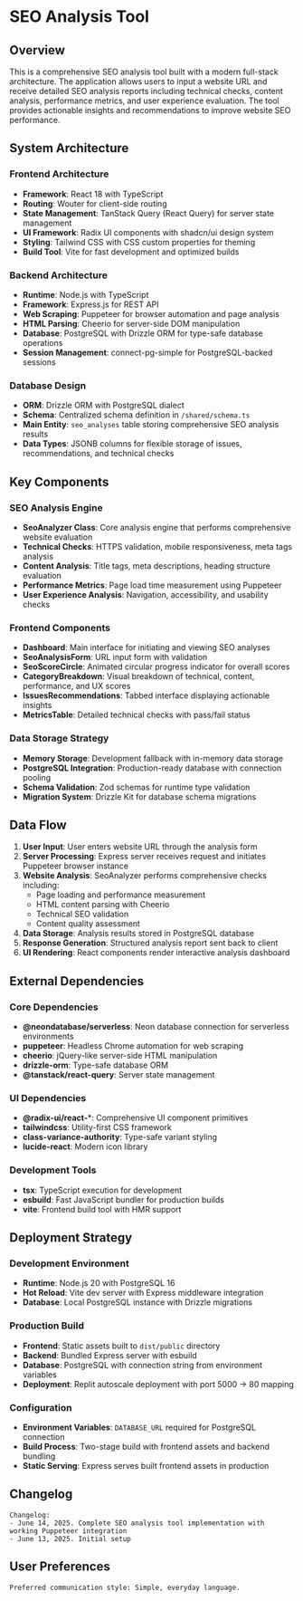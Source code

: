 # SEO Analysis Tool

## Overview

This is a comprehensive SEO analysis tool built with a modern full-stack architecture. The application allows users to input a website URL and receive detailed SEO analysis reports including technical checks, content analysis, performance metrics, and user experience evaluation. The tool provides actionable insights and recommendations to improve website SEO performance.

## System Architecture

### Frontend Architecture
- **Framework**: React 18 with TypeScript
- **Routing**: Wouter for client-side routing
- **State Management**: TanStack Query (React Query) for server state management
- **UI Framework**: Radix UI components with shadcn/ui design system
- **Styling**: Tailwind CSS with CSS custom properties for theming
- **Build Tool**: Vite for fast development and optimized builds

### Backend Architecture
- **Runtime**: Node.js with TypeScript
- **Framework**: Express.js for REST API
- **Web Scraping**: Puppeteer for browser automation and page analysis
- **HTML Parsing**: Cheerio for server-side DOM manipulation
- **Database**: PostgreSQL with Drizzle ORM for type-safe database operations
- **Session Management**: connect-pg-simple for PostgreSQL-backed sessions

### Database Design
- **ORM**: Drizzle ORM with PostgreSQL dialect
- **Schema**: Centralized schema definition in `/shared/schema.ts`
- **Main Entity**: `seo_analyses` table storing comprehensive SEO analysis results
- **Data Types**: JSONB columns for flexible storage of issues, recommendations, and technical checks

## Key Components

### SEO Analysis Engine
- **SeoAnalyzer Class**: Core analysis engine that performs comprehensive website evaluation
- **Technical Checks**: HTTPS validation, mobile responsiveness, meta tags analysis
- **Content Analysis**: Title tags, meta descriptions, heading structure evaluation
- **Performance Metrics**: Page load time measurement using Puppeteer
- **User Experience Analysis**: Navigation, accessibility, and usability checks

### Frontend Components
- **Dashboard**: Main interface for initiating and viewing SEO analyses
- **SeoAnalysisForm**: URL input form with validation
- **SeoScoreCircle**: Animated circular progress indicator for overall scores
- **CategoryBreakdown**: Visual breakdown of technical, content, performance, and UX scores
- **IssuesRecommendations**: Tabbed interface displaying actionable insights
- **MetricsTable**: Detailed technical checks with pass/fail status

### Data Storage Strategy
- **Memory Storage**: Development fallback with in-memory data storage
- **PostgreSQL Integration**: Production-ready database with connection pooling
- **Schema Validation**: Zod schemas for runtime type validation
- **Migration System**: Drizzle Kit for database schema migrations

## Data Flow

1. **User Input**: User enters website URL through the analysis form
2. **Server Processing**: Express server receives request and initiates Puppeteer browser instance
3. **Website Analysis**: SeoAnalyzer performs comprehensive checks including:
   - Page loading and performance measurement
   - HTML content parsing with Cheerio
   - Technical SEO validation
   - Content quality assessment
4. **Data Storage**: Analysis results stored in PostgreSQL database
5. **Response Generation**: Structured analysis report sent back to client
6. **UI Rendering**: React components render interactive analysis dashboard

## External Dependencies

### Core Dependencies
- **@neondatabase/serverless**: Neon database connection for serverless environments
- **puppeteer**: Headless Chrome automation for web scraping
- **cheerio**: jQuery-like server-side HTML manipulation
- **drizzle-orm**: Type-safe database ORM
- **@tanstack/react-query**: Server state management

### UI Dependencies
- **@radix-ui/react-***: Comprehensive UI component primitives
- **tailwindcss**: Utility-first CSS framework
- **class-variance-authority**: Type-safe variant styling
- **lucide-react**: Modern icon library

### Development Tools
- **tsx**: TypeScript execution for development
- **esbuild**: Fast JavaScript bundler for production builds
- **vite**: Frontend build tool with HMR support

## Deployment Strategy

### Development Environment
- **Runtime**: Node.js 20 with PostgreSQL 16
- **Hot Reload**: Vite dev server with Express middleware integration
- **Database**: Local PostgreSQL instance with Drizzle migrations

### Production Build
- **Frontend**: Static assets built to `dist/public` directory
- **Backend**: Bundled Express server with esbuild
- **Database**: PostgreSQL with connection string from environment variables
- **Deployment**: Replit autoscale deployment with port 5000 -> 80 mapping

### Configuration
- **Environment Variables**: `DATABASE_URL` required for PostgreSQL connection
- **Build Process**: Two-stage build with frontend assets and backend bundling
- **Static Serving**: Express serves built frontend assets in production

## Changelog

```
Changelog:
- June 14, 2025. Complete SEO analysis tool implementation with working Puppeteer integration
- June 13, 2025. Initial setup
```

## User Preferences

```
Preferred communication style: Simple, everyday language.
```